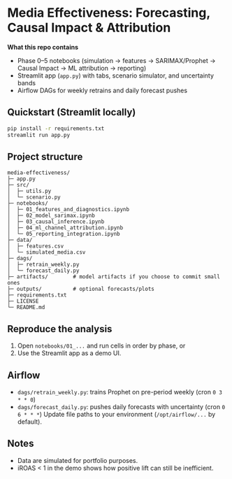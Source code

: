 # Media Effectiveness: Forecasting, Causal Impact & Attribution

**What this repo contains**
- Phase 0–5 notebooks (simulation → features → SARIMAX/Prophet → Causal Impact → ML attribution → reporting)
- Streamlit app (`app.py`) with tabs, scenario simulator, and uncertainty bands
- Airflow DAGs for weekly retrains and daily forecast pushes

## Quickstart (Streamlit locally)
```bash
pip install -r requirements.txt
streamlit run app.py
````

## Project structure

```
media-effectiveness/
├─ app.py
├─ src/
│  ├─ utils.py
│  └─ scenario.py
├─ notebooks/
│  ├─ 01_features_and_diagnostics.ipynb
│  ├─ 02_model_sarimax.ipynb
│  ├─ 03_causal_inference.ipynb
│  ├─ 04_ml_channel_attribution.ipynb
│  └─ 05_reporting_integration.ipynb
├─ data/
│  ├─ features.csv
│  └─ simulated_media.csv
├─ dags/
│  ├─ retrain_weekly.py
│  └─ forecast_daily.py
├─ artifacts/        # model artifacts if you choose to commit small ones
├─ outputs/          # optional forecasts/plots
├─ requirements.txt
├─ LICENSE
└─ README.md
```

## Reproduce the analysis

1. Open `notebooks/01_...` and run cells in order by phase, or
2. Use the Streamlit app as a demo UI.

## Airflow

* `dags/retrain_weekly.py`: trains Prophet on pre-period weekly (cron `0 3 * * 0`)
* `dags/forecast_daily.py`: pushes daily forecasts with uncertainty (cron `0 6 * * *`)
  Update file paths to your environment (`/opt/airflow/...` by default).

## Notes

* Data are simulated for portfolio purposes.
* iROAS < 1 in the demo shows how positive lift can still be inefficient.
